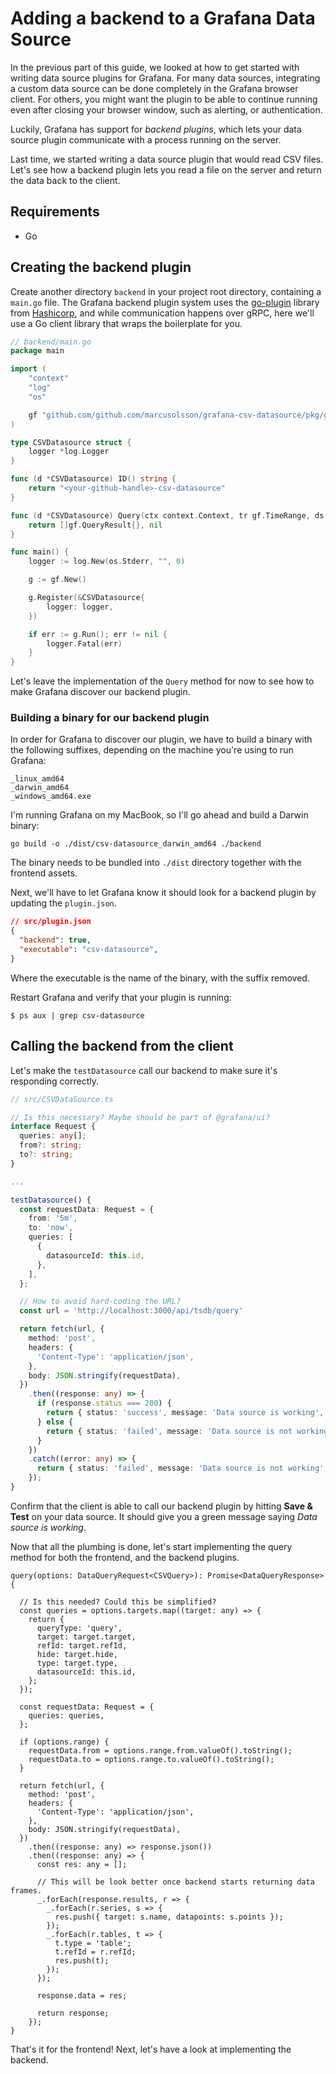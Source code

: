 # Adding a backend to a Grafana Data Source

In the previous part of this guide, we looked at how to get started with writing data source plugins for Grafana. For many data sources, integrating a custom data source can be done completely in the Grafana browser client. For others, you might want the plugin to be able to continue running even after closing your browser window, such as alerting, or authentication.

Luckily, Grafana has support for _backend plugins_, which lets your data source plugin communicate with a process running on the server.

Last time, we started writing a data source plugin that would read CSV files. Let's see how a backend plugin lets you read a file on the server and return the data back to the client.

## Requirements

- Go

## Creating the backend plugin

Create another directory `backend` in your project root directory, containing a `main.go` file. The Grafana backend plugin system uses the [go-plugin](https://github.com/hashicorp/go-plugin) library from [Hashicorp](https://www.hashicorp.com/), and while communication happens over gRPC, here we'll use a Go client library that wraps the boilerplate for you.

```go
// backend/main.go
package main

import (
	"context"
	"log"
	"os"

	gf "github.com/github.com/marcusolsson/grafana-csv-datasource/pkg/grafana"
)

type CSVDatasource struct {
	logger *log.Logger
}

func (d *CSVDatasource) ID() string {
	return "<your-github-handle>-csv-datasource"
}

func (d *CSVDatasource) Query(ctx context.Context, tr gf.TimeRange, ds gf.Datasource, queries []gf.Query) ([]gf.QueryResult, error) {
	return []gf.QueryResult{}, nil
}

func main() {
	logger := log.New(os.Stderr, "", 0)

	g := gf.New()

	g.Register(&CSVDatasource{
		logger: logger,
	})

	if err := g.Run(); err != nil {
		logger.Fatal(err)
	}
}
```

Let's leave the implementation of the `Query` method for now to see how to make Grafana discover our backend plugin.

### Building a binary for our backend plugin

In order for Grafana to discover our plugin, we have to build a binary with the following suffixes, depending on the machine you're using to run Grafana:

```
_linux_amd64
_darwin_amd64
_windows_amd64.exe
```

I'm running Grafana on my MacBook, so I'll go ahead and build a Darwin binary:

```
go build -o ./dist/csv-datasource_darwin_amd64 ./backend
```

The binary needs to be bundled into `./dist` directory together with the frontend assets.

Next, we'll have to let Grafana know it should look for a backend plugin by updating the `plugin.json`.

```json
// src/plugin.json
{
  "backend": true,
  "executable": "csv-datasource",
}
```

Where the executable is the name of the binary, with the suffix removed.

Restart Grafana and verify that your plugin is running:

```
$ ps aux | grep csv-datasource
```

## Calling the backend from the client

Let's make the `testDatasource` call our backend to make sure it's responding correctly.

```ts
// src/CSVDataSource.ts

// Is this necessary? Maybe should be part of @grafana/ui?
interface Request {
  queries: any[];
  from?: string;
  to?: string;
}

...

testDatasource() {
  const requestData: Request = {
    from: '5m',
    to: 'now',
    queries: [
      {
        datasourceId: this.id,
      },
    ],
  };

  // How to avoid hard-coding the URL?
  const url = 'http://localhost:3000/api/tsdb/query'

  return fetch(url, {
    method: 'post',
    headers: {
      'Content-Type': 'application/json',
    },
    body: JSON.stringify(requestData),
  })
    .then((response: any) => {
      if (response.status === 200) {
        return { status: 'success', message: 'Data source is working', title: 'Success' };
      } else {
        return { status: 'failed', message: 'Data source is not working', title: 'Error' };
      }
    })
    .catch((error: any) => {
      return { status: 'failed', message: 'Data source is not working', title: 'Error' };
    });
}
```

Confirm that the client is able to call our backend plugin by hitting **Save & Test** on your data source. It should give you a green message saying _Data source is working_.

Now that all the plumbing is done, let's start implementing the query method for both the frontend, and the backend plugins.

```
query(options: DataQueryRequest<CSVQuery>): Promise<DataQueryResponse> {

  // Is this needed? Could this be simplified?
  const queries = options.targets.map((target: any) => {
    return {
      queryType: 'query',
      target: target.target,
      refId: target.refId,
      hide: target.hide,
      type: target.type,
      datasourceId: this.id,
    };
  });

  const requestData: Request = {
    queries: queries,
  };

  if (options.range) {
    requestData.from = options.range.from.valueOf().toString();
    requestData.to = options.range.to.valueOf().toString();
  }

  return fetch(url, {
    method: 'post',
    headers: {
      'Content-Type': 'application/json',
    },
    body: JSON.stringify(requestData),
  })
    .then((response: any) => response.json())
    .then((response: any) => {
      const res: any = [];

      // This will be look better once backend starts returning data frames.
      _.forEach(response.results, r => {
        _.forEach(r.series, s => {
          res.push({ target: s.name, datapoints: s.points });
        });
        _.forEach(r.tables, t => {
          t.type = 'table';
          t.refId = r.refId;
          res.push(t);
        });
      });

      response.data = res;

      return response;
    });
}
```

That's it for the frontend! Next, let's have a look at implementing the backend.
